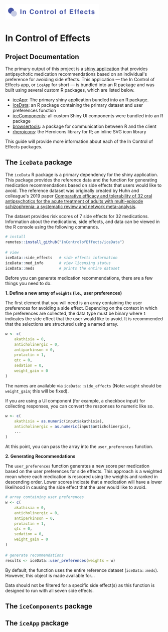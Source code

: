 ![in control of effects](../imgs/incontrolofeffects.png)

# In Control of Effects
## Project Documentation

The primary output of this project is a [shiny application](https://shiny.rstudio.com) that provides antipsychotic medication recommendations based on an individual's preference for avoiding side effects. This application &mdash; the In Control of Effects app, or `iceApp` for short &mdash; is bundled into an R package and was built using several custom R packages, which are listed below.

- [iceApp](https://github.com/InControlofEffects/iceApp): The primary shiny application bundled into an R package.
- [iceData](https://github.com/InControlofEffects/iceData): an R package containing the primary dataset and user preferences function
- [iceComponents](https://github.com/InControlofEffects/iceComponents): all custom Shiny UI components were bundled into an R package
- [browsertools](https://github.com/davidruvolo51/browsertools): a package for communication between R and the client
- [rheroicons](https://github.com/davidruvolo51/rheroicons): the Heroicons library for R; an inline SVG icon library

This guide will provide more information about each of the In Control of Effects packages.

## The `iceData` package

The `iceData` R package is a primary dependency for the shiny application. This package provides the reference data and the function for generating medication recommendations based on side effects that users would like to avoid. The reference dataset was originally created by Huhn and colleague's 2019 paper [Comparative efficacy and tolerability of 32 oral antipsychotics for the acute treatment of adults with multi-episode schizophrenia: a systematic review and network meta-analysis](http://dx.doi.org/10.1016/S0140-6736(19)31135-3). 

The dataset provides risk scores of 7 side effects for 32 medications. Information about the medications, side effects, and data can be viewed in the R console using the following commands.


```r
# install
remotes::install_github("InControlofEffects/iceData")

# view
iceData::side_effects   # side effects information
iceData::med_info       # view licensing status
iceData::meds           # prints the entire dataset
```

Before you can generate medication recommendations, there are a few things you need to do.

**1. Define a new array of `weights` (i.e., user preferences)**

The first element that you will need is an array containing the user preferences for avoiding a side effect. Depending on the context in which the preferences are collected, the data type must be binary where `1` indicates the side effect that the user would like to avoid. It is recommended that the selections are structured using a named array. 

```r
w <- c(
    akathisia = 0,
    anticholinergic = 0,
    antiparkinson = 0,
    prolactin = 1,
    qtc = 0,
    sedation = 0,
    weight_gain = 0
)
```

The names are available via `iceData::side_effects` (Note: `weight` should be `weight_gain`; this will be fixed).

If you are using a UI component (for example, a checkbox input) for collecting responses, you can convert the responses to numeric like so.

```r
w <- c(
    akathisia = as.numeric(input$akathisia),
    anticholinergic = as.numeric(input$anticholinergic),
    ...
)
```

At this point, you can pass the array into the `user_preferences` function.

**2. Generating Recommendations**

The `user_preferences` function generates a new score per medication based on the user preferences for side effects. This approach is a weighted mean where each medication is rescored using the weights and ranked in descending order. Lower scores indicate that a medication will have a lower likelihood in causing the side effect that the user would like to avoid. 

```r
# array containing user preferences
w <- c(
    akathisia = 0,
    anticholinergic = 0,
    antiparkinson = 0,
    prolactin = 1,
    qtc = 0,
    sedation = 0,
    weight_gain = 0
)

# generate recommendations
results <- iceData::user_preferences(weights = w)
```

By default, the function uses the entire reference dataset (`iceData::meds`). However, this object is made available for...


Data should not be filtered for a specific side effect(s) as this function is designed to run with all seven side effects. 


## The `iceComponents` package


## The `iceApp` package